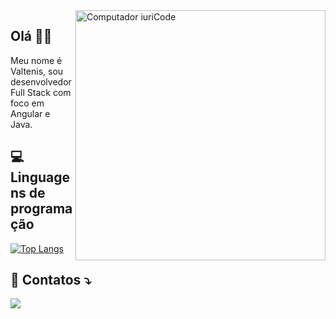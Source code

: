 <img src="https://raw.githubusercontent.com/MicaelliMedeiros/micaellimedeiros/master/image/computer-illustration.png" min-width="400px" max-width="400px" width="400px" align="right" alt="Computador iuriCode">

## Olá 👋🏻

<p align="left"> 
  Meu nome é Valtenis, sou desenvolvedor Full Stack com foco em Angular e Java.<br>
</p>

## 💻 Linguagens de programação

[![Top Langs](https://github-readme-stats.vercel.app/api/top-langs/?username=souzavaltenis&theme=gotham&show_icons=true&locale=pt-br)](https://github.com/souzavaltenis/github-readme-stats)

## 💌 Contatos ⤵️

<p align="left">
  <a href="https://www.linkedin.com/in/valtenis-souza" alt="Linkedin">
  <img src="https://img.shields.io/badge/-Linkedin-0e76a8?style=flat-square&logo=Linkedin&logoColor=white"/></a>
</p>
